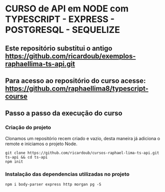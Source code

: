 # CURSO de API em NODE com TYPESCRIPT - EXPRESS - POSTGRESQL - SEQUELIZE

## Este repositório substitui o antigo https://github.com/ricardoub/exemplos-raphaellima-ts-api.git
## Para acesso ao repositório do curso acesse: https://github.com/raphaellima8/typescript-course

## Passo a passo da execução do curso
### Criação do projeto
Clonamos um repositório recem criado e vazio, desta maneira já adiciona o remote e iniciamos o projeto Node.
```
git clone https://github.com/ricardoub/cursos-raphael-lima-ts-api.git ts-api && cd ts-api
npm init
```
### Instalação das dependencias utilizadas no projeto
```
npm i body-parser express http morgan pg -S
```
